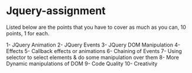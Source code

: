 # Jquery-assignment
Listed below are the points that you have to cover as much as you can, 10 points, 1 for each.

1- JQuery Animation
2- JQuery Events
3- JQuery DOM Manipulation
4- Effects
5- Callback effects or animations
6- Chaining of Events 
7- Using selector to select elements & do some manipulation over them
8- More Dynamic manipulations of DOM
9- Code Quality
10- Creativity
